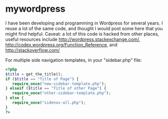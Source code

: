 mywordpress
===========

I have been developing and programming in Wordpress for several years. I reuse a lot of the same code, and thought I would post some here that you might find helpful. Caveat: a lot of this code is hacked from other places, useful resources include http://wordpress.stackexchange.com/, http://codex.wordpress.org/Function_Reference, and http://stackoverflow.com/ 

For multiple side navigation templates, in your "sidebar.php" file:
```php
<?php 
$title = get_the_title();
if ($title == "Title of Page") {
   require_once("new-sidebar-template.php");
} elseif ($title == "Title of other Page") {
   require_once("other-sidebar-template.php");
} else {
   require_once("sidenav-all.php");
}
?>
```
